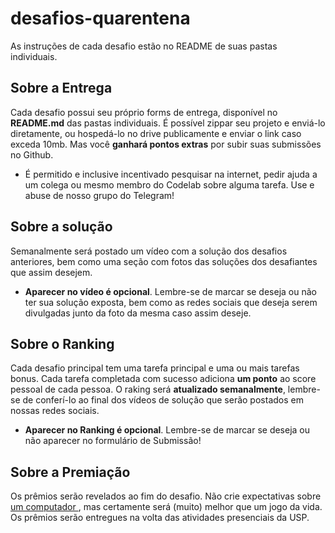 # desafios-quarentena

As instruções de cada desafio estão no README de suas pastas individuais.


## Sobre a Entrega
Cada desafio possui seu próprio forms de entrega, disponível no **README.md** das pastas individuais. É possível zippar seu projeto e enviá-lo diretamente, ou hospedá-lo no drive publicamente e enviar o link caso exceda 10mb. Mas você **ganhará pontos extras** por subir suas submissões no Github.

- É permitido e inclusive incentivado pesquisar na internet, pedir ajuda a um colega ou mesmo membro do Codelab sobre alguma tarefa. Use e abuse de nosso grupo do Telegram!

## Sobre a solução
Semanalmente será postado um vídeo com a solução dos desafios anteriores, bem como uma seção com fotos das soluções dos desafiantes que assim desejem.

- **Aparecer no vídeo é opcional**. Lembre-se de marcar se deseja ou não ter sua solução exposta, bem como as redes sociais que deseja serem divulgadas junto da foto da mesma caso assim deseje.

## Sobre o Ranking
Cada desafio principal tem uma tarefa principal e uma ou mais tarefas bonus. Cada tarefa completada com sucesso adiciona **um ponto** ao score pessoal de cada pessoa. O raking será **atualizado semanalmente**, lembre-se de conferí-lo ao final dos vídeos de solução que serão postados em nossas redes sociais.

- **Aparecer no Ranking é opcional**. Lembre-se de marcar se deseja ou não aparecer no formulário de Submissão!

## Sobre a Premiação
Os prêmios serão revelados ao fim do desafio. Não crie expectativas sobre <a href = 'https://www.youtube.com/watch?v=LXPOE5PeT5k'> um computador </a>, mas certamente será (muito) melhor que um jogo da vida. Os prêmios serão entregues na volta das atividades presenciais da USP.




